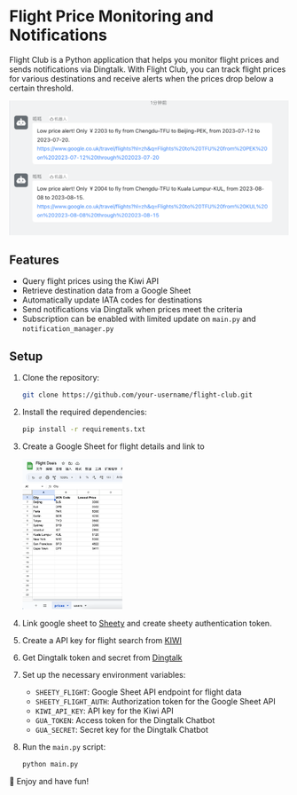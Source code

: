 # Flight Price Monitoring and Notifications

Flight Club is a Python application that helps you monitor flight prices and sends notifications via Dingtalk. With Flight Club, you can track flight prices for various destinations and receive alerts when the prices drop below a certain threshold.

![dingtalk](./images/dingtalk.png)

## Features

- Query flight prices using the Kiwi API
- Retrieve destination data from a Google Sheet
- Automatically update IATA codes for destinations
- Send notifications via Dingtalk when prices meet the criteria
- Subscription can be enabled with limited update on `main.py` and `notification_manager.py`

## Setup

1. Clone the repository:

   ```bash
   git clone https://github.com/your-username/flight-club.git
   ```

2. Install the required dependencies:

   ```bash
   pip install -r requirements.txt
   ```

3. Create a Google Sheet for flight details and link to

   <img src="./images/prices.png" width=180px>

4. Link google sheet to [Sheety](https://sheety.co/) and create sheety authentication token.

5. Create a API key for flight search from [KIWI](https://tequila.kiwi.com/portal/getting-started)

6. Get Dingtalk token and secret from [Dingtalk](https://open.dingtalk.com/document/orgapp/custom-robot-access)

7. Set up the necessary environment variables:

   - `SHEETY_FLIGHT`: Google Sheet API endpoint for flight data
   - `SHEETY_FLIGHT_AUTH`: Authorization token for the Google Sheet API
   - `KIWI_API_KEY`: API key for the Kiwi API
   - `GUA_TOKEN`: Access token for the Dingtalk Chatbot
   - `GUA_SECRET`: Secret key for the Dingtalk Chatbot

8. Run the `main.py` script:

   ```bash
   python main.py
   ```

🛫 Enjoy and have fun!
